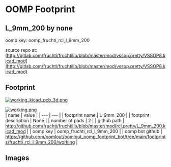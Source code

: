 # OOMP Footprint  
## L_9mm_200  by none  
  
oomp key: oomp_fruchti_rcl_l_9mm_200  
  
source repo at: [http://gitlab.com/fruchti/fruchtilib/blob/master/mod/vssop.pretty/VSSOP8.kicad_mod](http://gitlab.com/fruchti/fruchtilib/blob/master/mod/vssop.pretty/VSSOP8.kicad_mod)  
## Footprint  
  
[![working_kicad_pcb_3d.png](working_kicad_pcb_3d_600.png)](working_kicad_pcb_3d.png)  
  
[![working.png](working_600.png)](working.png)  
| name | value | 
| --- | --- | 
| footprint name | L_9mm_200 | 
| footprint description | None | 
| number of pads | 2 | 
| github path | http://github.com/fruchti/fruchtilib/blob/master/mod/rcl.pretty/L_9mm_200.kicad_mod | 
| oomp key | oomp_fruchti_rcl_l_9mm_200 | 
| oomp bot github | https://github.com/oomlout/oomlout_oomp_footprint_bot/tree/main/footprints/fruchti_rcl_l_9mm_200/working | 
## Images  
